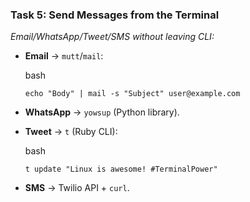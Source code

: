 ### **Task 5: Send Messages from the Terminal**

_Email/WhatsApp/Tweet/SMS without leaving CLI:_

- **Email** → `mutt`/`mail`:
    
    bash
    
    ```echo "Body" | mail -s "Subject" user@example.com```
    
- **WhatsApp** → `yowsup` (Python library).
    
- **Tweet** → `t` (Ruby CLI):
    
    bash
    
    ```t update "Linux is awesome! #TerminalPower"```
    
- **SMS** → Twilio API + `curl`.
